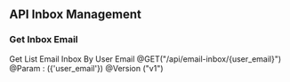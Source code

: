 ## API Inbox Management

### Get Inbox Email


 Get List Email Inbox By User Email
 @GET("/api/email-inbox/{user_email}")
 @Param : ({'user_email'})
 @Version ("v1")
